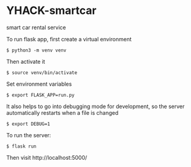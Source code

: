 # YHACK-smartcar
smart car rental service

To run flask app, first create a virtual environment
```
$ python3 -m venv venv
```
Then activate it
```
$ source venv/bin/activate
```

Set environment variables
```
$ export FLASK_APP=run.py
```

It also helps to go into debugging mode for development, so the server automatically restarts when a file is changed
```
$ export DEBUG=1
```

To run the server:
```
$ flask run
```

Then visit http://localhost:5000/
